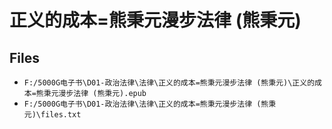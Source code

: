 # 正义的成本=熊秉元漫步法律 (熊秉元)

## Files

- `F:/5000G电子书\D01-政治法律\法律\正义的成本=熊秉元漫步法律 (熊秉元)\正义的成本=熊秉元漫步法律 (熊秉元).epub`
- `F:/5000G电子书\D01-政治法律\法律\正义的成本=熊秉元漫步法律 (熊秉元)\files.txt`
